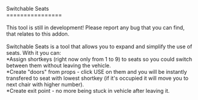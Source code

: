 Switchable Seats<br>
================<br>
<br>
This tool is still in development! Please report any bug that you can find, that relates to this addon.<br>
<br>
Switchable Seats is a tool that allows you to expand and simplify the use of seats. With it you can:<br>
*Assign shortkeys (right now only from 1 to 9) to seats so you could switch between them without leaving the vehicle.<br>
*Create "doors" from props - click USE on them and you will be instantly transfered to seat with lowest shortkey (if it's occupied it will move you to next chair with higher number).<br>
*Create exit point - no more being stuck in vehicle after leaving it.<br>
